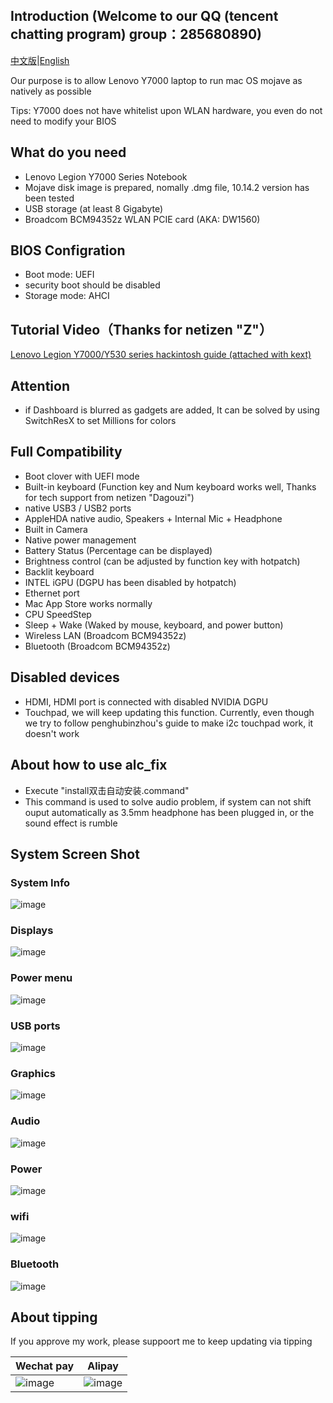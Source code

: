 ## Introduction (Welcome to our QQ (tencent chatting program) group：285680890)

[中文版](https://github.com/xiaoMGitHub/Lenovo_Y7000-Y530_Hackintosh/blob/master/README.md)|[English](https://github.com/xiaoMGitHub/Lenovo_Y7000-Y530_Hackintosh/blob/master/README-en.md)

Our purpose is to allow Lenovo Y7000 laptop to run mac OS mojave as natively as possible

Tips: Y7000 does not have whitelist upon WLAN hardware, you even do not need to modify your BIOS

## What do you need
- Lenovo Legion Y7000 Series Notebook
- Mojave disk image is prepared, nomally .dmg file, 10.14.2 version has been tested
- USB storage (at least 8 Gigabyte)
- Broadcom BCM94352z WLAN PCIE card (AKA: DW1560)

## BIOS Configration
- Boot mode: UEFI
- security boot should be disabled
- Storage mode: AHCI

## Tutorial Video（Thanks for netizen "Z"）
[Lenovo Legion Y7000/Y530 series hackintosh guide (attached with kext)](https://www.bilibili.com/video/av42366930)

## Attention
- if Dashboard is blurred as gadgets are added, It can be solved by using SwitchResX to set Millions for colors

## Full Compatibility
- Boot clover with UEFI mode
- Built-in keyboard (Function key and Num keyboard works well, Thanks for tech support from netizen "Dagouzi")
- native USB3 / USB2 ports 
- AppleHDA native audio, Speakers + Internal Mic + Headphone
- Built in Camera
- Native power management
- Battery Status (Percentage can be displayed)
- Brightness control (can be adjusted by function key with hotpatch)
- Backlit keyboard
- INTEL iGPU (DGPU has been disabled by hotpatch)
- Ethernet port
- Mac App Store works normally
- CPU SpeedStep
- Sleep + Wake (Waked by mouse, keyboard, and power button)
- Wireless LAN (Broadcom BCM94352z)
- Bluetooth (Broadcom BCM94352z)

## Disabled devices
- HDMI, HDMI port is connected with disabled NVIDIA DGPU
- Touchpad, we will keep updating this function. Currently, even though we try to follow penghubinzhou's guide to make i2c touchpad work, it doesn't work

## About how to use alc_fix
- Execute "install双击自动安装.command"
- This command is used to solve audio problem, if system can not shift ouput automatically as 3.5mm headphone has been plugged in, or the sound effect is rumble

## System Screen Shot
### System Info
![image](https://github.com/xiaoMGitHub/Lenovo_Y7000-Y530_Hackintosh/blob/master/screenshot/%E6%A6%82%E8%A7%88.png)
### Displays
![image](https://github.com/xiaoMGitHub/Lenovo_Y7000-Y530_Hackintosh/blob/master/screenshot/%E5%86%85%E5%BB%BA%E6%98%BE%E7%A4%BA%E5%99%A8.png)
### Power menu
![image](https://github.com/xiaoMGitHub/Lenovo_Y7000-Y530_Hackintosh/blob/master/screenshot/%E7%94%B5%E6%BA%90%E8%8F%9C%E5%8D%95.png)
### USB ports
![image](https://github.com/xiaoMGitHub/Lenovo_Y7000-Y530_Hackintosh/blob/master/screenshot/USB.png)
### Graphics
![image](https://github.com/xiaoMGitHub/Lenovo_Y7000-Y530_Hackintosh/blob/master/screenshot/%E6%98%BE%E5%8D%A1.png)
### Audio
![image](https://github.com/xiaoMGitHub/Lenovo_Y7000-Y530_Hackintosh/blob/master/screenshot/%E5%A3%B0%E5%8D%A1.png)
### Power
![image](https://github.com/xiaoMGitHub/Lenovo_Y7000-Y530_Hackintosh/blob/master/screenshot/%E7%94%B5%E6%BA%90.png)
### wifi
![image](https://github.com/xiaoMGitHub/Lenovo_Y7000-Y530_Hackintosh/blob/master/screenshot/wifi.png)
### Bluetooth
![image](https://github.com/xiaoMGitHub/Lenovo_Y7000-Y530_Hackintosh/blob/master/screenshot/%E8%93%9D%E7%89%99.png)

## About tipping

If you approve my work, please suppoort me to keep updating via tipping

| Wechat pay                                                       | Alipay                                               |
| ---------------------------------------------------------- | ---------------------------------------------------- |
| ![image](https://github.com/xiaoMGitHub/Lenovo_Y7000-Y530_Hackintosh/blob/master/screenshot/%E5%BE%AE%E4%BF%A1160.jpg) | ![image](https://github.com/xiaoMGitHub/Lenovo_Y7000-Y530_Hackintosh/blob/master/screenshot/%E6%94%AF%E4%BB%98%E5%AE%9D160.jpg) |



